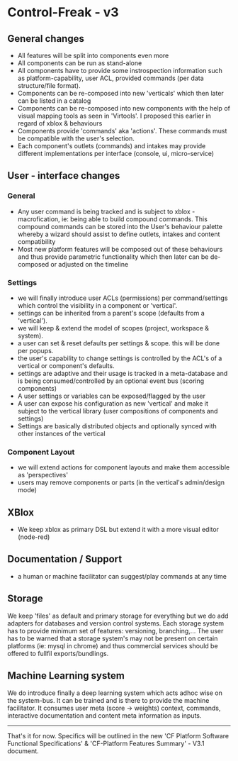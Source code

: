 # Control-Freak - v3

## General changes

- All features will be split into components even more 
- All components can be run as stand-alone
- All components have to provide some instrospection information such as platform-capability, user ACL, provided commands (per data structure/file format).
- Components can be re-composed into new 'verticals' which then later can be listed in a catalog
- Components can be re-composed into new components with the help of visual mapping tools as seen in 'Virtools'. I proposed this earlier in regard of xblox & behaviours
- Components provide 'commands' aka 'actions'. These commands must be compatible with the user's selection. 
- Each component's outlets (commands) and intakes may provide different implementations per interface (console, ui, micro-service)

## User - interface changes

### General

- Any user command is being tracked and is subject to xblox - macrofication, ie: being able to build compound commands. This compound commands can be stored into the User's behaviour palette whereby a wizard should assist to define outlets, intakes and content compatibility
- Most new platform features will be composed out of these behaviours and thus provide parametric functionality which then later can be de-composed or adjusted on the timeline

### Settings

- we will finally introduce user ACLs (permissions) per command/settings which control the visibility in a component or 'vertical'.
- settings can be inherited from a parent's scope (defaults from a 'vertical').
- we will keep & extend the model of scopes (project, workspace & system).
- a user can set & reset defaults per settings & scope. this will be done per popups.
- the user's capability to change settings is controlled by the ACL's of a vertical or component's defaults.
- settings are adaptive and their usage is tracked in a meta-database and is being consumed/controlled by an optional event bus (scoring components)
- A user settings or variables can be exposed/flagged by the user
- A user can expose his configuration as new 'vertical' and make it subject to the vertical library (user compositions of components and settings)
- Settings are basically distributed objects and optionally synced with other instances of the vertical

### Component Layout

- we will extend actions for component layouts and make them accessible as 'perspectives'
- users may remove components or parts (in the vertical's admin/design mode)

## XBlox

- We keep xblox as primary DSL but extend it with a more visual editor (node-red)

## Documentation / Support

- a human or machine facilitator can suggest/play commands at any time

## Storage

We keep 'files' as default and primary storage for everything but we do add adapters for databases and version control systems. Each storage system has to provide minimum set of features: versioning, branching,... The user has to be warned that a storage system's  may not be present on certain platforms (ie: mysql in chrome) and thus commercial services should be offered to fullfil exports/bundlings.

## Machine Learning system

We do introduce finally a deep learning system which acts adhoc wise on the system-bus. It can be trained and is there to provide  the machine facilitator. It consumes user meta (score -> weights) context, commands, interactive documentation and content meta information as inputs. 

<hr/>

That's it for now. Specifics will be outlined in the new 'CF Platform Software Functional Specifications' & 'CF-Platform Features Summary' - V3.1 document.








